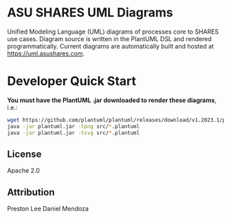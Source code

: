# ASU SHARES UML Diagrams

Unified Modeling Language (UML) diagrams of processes core to SHARES use cases. Diagram source is written in the PlantUML DSL and rendered programmatically. Current diagrams are automatically built and hosted at https://uml.asushares.com.

# Developer Quick Start

**You must have the PlantUML .jar downloaded to render these diagrams**, i.e.:

```bash
wget https://github.com/plantuml/plantuml/releases/download/v1.2023.1/plantuml-pdf-1.2023.1.jar -O plantuml.jar
java -jar plantuml.jar -tpng src/*.plantuml
java -jar plantuml.jar -tsvg src/*.plantuml
```

## License

Apache 2.0

## Attribution

Preston Lee
Daniel Mendoza
